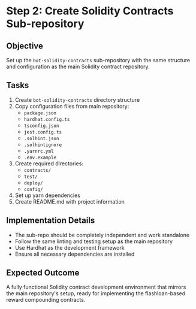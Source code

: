 # Step 2: Create Solidity Contracts Sub-repository

## Objective
Set up the `bot-solidity-contracts` sub-repository with the same structure and configuration as the main Solidity contract repository.

## Tasks
1. Create `bot-solidity-contracts` directory structure
2. Copy configuration files from main repository:
   - `package.json`
   - `hardhat.config.ts`
   - `tsconfig.json`
   - `jest.config.ts`
   - `.solhint.json`
   - `.solhintignore`
   - `.yarnrc.yml`
   - `.env.example`
3. Create required directories:
   - `contracts/`
   - `test/`
   - `deploy/`
   - `config/`
4. Set up yarn dependencies
5. Create README.md with project information

## Implementation Details
- The sub-repo should be completely independent and work standalone
- Follow the same linting and testing setup as the main repository
- Use Hardhat as the development framework
- Ensure all necessary dependencies are installed

## Expected Outcome
A fully functional Solidity contract development environment that mirrors the main repository's setup, ready for implementing the flashloan-based reward compounding contracts.